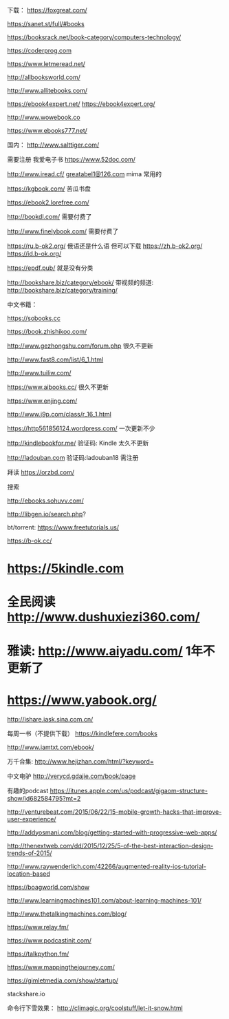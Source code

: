 下载：
https://foxgreat.com/

https://sanet.st/full/#books

https://booksrack.net/book-category/computers-technology/

https://coderprog.com

https://www.letmeread.net/

http://allbooksworld.com/

http://www.allitebooks.com/

https://ebook4expert.net/
https://ebook4expert.org/

http://www.wowebook.co

https://www.ebooks777.net/


国内：
http://www.salttiger.com/

需要注册 我爱电子书 https://www.52doc.com/

http://www.iread.cf/  greatabel1@126.com mima 常用的

https://kgbook.com/ 苦瓜书盘

https://ebook2.lorefree.com/


http://bookdl.com/ 需要付费了

http://www.finelybook.com/ 需要付费了


https://ru.b-ok2.org/  俄语还是什么语 但可以下载
https://zh.b-ok2.org/
https://id.b-ok.org/

https://epdf.pub/ 就是没有分类


http://bookshare.biz/category/ebook/
带视频的频道: http://bookshare.biz/category/training/




中文书籍：

https://sobooks.cc

https://book.zhishikoo.com/

http://www.gezhongshu.com/forum.php 很久不更新

http://www.fast8.com/list/6_1.html

http://www.tuiliw.com/

https://www.aibooks.cc/ 很久不更新


https://www.enjing.com/

http://www.j9p.com/class/r_16_1.html

https://http561856124.wordpress.com/  一次更新不少

http://kindlebookfor.me/  验证码: Kindle  太久不更新

http://ladouban.com 验证码:ladouban18 需注册

拜读 https://orzbd.com/




搜索
<!-- 有些访问故障：http://bookzz.org/ -->

http://ebooks.sohuvv.com/

http://libgen.io/search.php?

bt/torrent: https://www.freetutorials.us/

https://b-ok.cc/


#  https://5kindle.com 

# 全民阅读 http://www.dushuxiezi360.com/

# 雅读: http://www.aiyadu.com/  1年不更新了

# https://www.yabook.org/

<!-- http://www.wljz.top/news/?list_15.html -->

<!-- http://book-life.blog.163.com/ -->
http://ishare.iask.sina.com.cn/

每周一书（不提供下载） https://kindlefere.com/books

<!-- http://bbs.feng.com/forum.php?mod=forumdisplay&fid=224&page=  -->
<!-- 奇异书屋 http://www.talebook.org/book -->

<!--  http://kindleyun.cn/  -->

http://www.iamtxt.com/ebook/

万千合集: http://www.hejizhan.com/html/?keyword=

<!-- http://www.icilix.com/emule/book -->
中文电驴 http://verycd.gdajie.com/book/page

<!-- https://kat.cr/books/?field=time_add&sorder=desc -->

有趣的podcast
https://itunes.apple.com/us/podcast/gigaom-structure-show/id682584795?mt=2

http://venturebeat.com/2015/06/22/15-mobile-growth-hacks-that-improve-user-experience/

http://addyosmani.com/blog/getting-started-with-progressive-web-apps/

http://thenextweb.com/dd/2015/12/25/5-of-the-best-interaction-design-trends-of-2015/

http://www.raywenderlich.com/42266/augmented-reality-ios-tutorial-location-based

https://boagworld.com/show

http://www.learningmachines101.com/about-learning-machines-101/

http://www.thetalkingmachines.com/blog/

https://www.relay.fm/

https://www.podcastinit.com/

https://talkpython.fm/

https://www.mappingthejourney.com/

https://gimletmedia.com/show/startup/

stackshare.io

命令行下雪效果：
http://climagic.org/coolstuff/let-it-snow.html

<!--  http://77ebooks.com/books -->

<!--  https://epubw.com/        -->

<!-- http://www.share2uu.com/   -->

<!-- http://www.ireadweek.com/  -->

<!-- http://mebook.cc  -->

<!-- 读远 http://readcolor.com/ -->

<!-- http://www.woibooks.com -->

<!-- https://bookset.me/  -->


<!-- 教科书 http://www.ebook-dl.com/cat/1 -->

<!-- http://smtebooks.com/Category/programming-it -->

<!-- https://wish4book.com/programming/ -->

<!-- 
变得不好下载：https://avxhm.se/ebooks/programming_development/pages/0
变得不好下载：http://www.0dayku.com/category/133 -->

<!-- 视频为主: http://www.vuimedia.org/index.php?do=cat&category=programming -->

<!-- http://www.avaxhome.pro -->


<!-- http://www.bookdl.org -->

<!-- http://www.ebook3000.com/ -->

<!-- http://www.jiuaijsj.com/books -->



<!-- https://1bookcase.com/ -->


<!-- 太久不更新： http://www.it-ebooks.info -->
<!-- 太久不更新： http://freeebookdownload.blogspot.com/ -->
<!-- http://avxhome.xyz/ebooks/programming_development/pages/1 -->